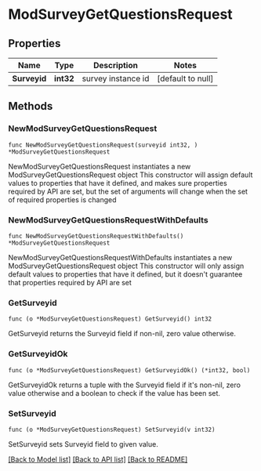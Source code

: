 # ModSurveyGetQuestionsRequest

## Properties

Name | Type | Description | Notes
------------ | ------------- | ------------- | -------------
**Surveyid** | **int32** | survey instance id | [default to null]

## Methods

### NewModSurveyGetQuestionsRequest

`func NewModSurveyGetQuestionsRequest(surveyid int32, ) *ModSurveyGetQuestionsRequest`

NewModSurveyGetQuestionsRequest instantiates a new ModSurveyGetQuestionsRequest object
This constructor will assign default values to properties that have it defined,
and makes sure properties required by API are set, but the set of arguments
will change when the set of required properties is changed

### NewModSurveyGetQuestionsRequestWithDefaults

`func NewModSurveyGetQuestionsRequestWithDefaults() *ModSurveyGetQuestionsRequest`

NewModSurveyGetQuestionsRequestWithDefaults instantiates a new ModSurveyGetQuestionsRequest object
This constructor will only assign default values to properties that have it defined,
but it doesn't guarantee that properties required by API are set

### GetSurveyid

`func (o *ModSurveyGetQuestionsRequest) GetSurveyid() int32`

GetSurveyid returns the Surveyid field if non-nil, zero value otherwise.

### GetSurveyidOk

`func (o *ModSurveyGetQuestionsRequest) GetSurveyidOk() (*int32, bool)`

GetSurveyidOk returns a tuple with the Surveyid field if it's non-nil, zero value otherwise
and a boolean to check if the value has been set.

### SetSurveyid

`func (o *ModSurveyGetQuestionsRequest) SetSurveyid(v int32)`

SetSurveyid sets Surveyid field to given value.



[[Back to Model list]](../README.md#documentation-for-models) [[Back to API list]](../README.md#documentation-for-api-endpoints) [[Back to README]](../README.md)


